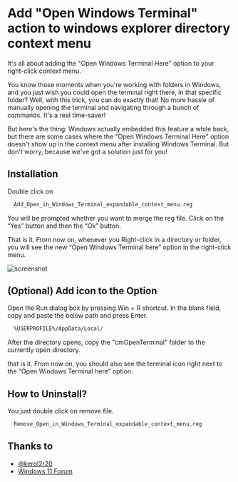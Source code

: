 # Add "Open Windows Terminal" action to windows explorer directory context menu

It's all about adding the "Open Windows Terminal Here" option to your right-click context menu.

You know those moments when you're working with folders in Windows, and you just wish you could open the terminal right there, in that specific folder? Well, with this trick, you can do exactly that! No more hassle of manually opening the terminal and navigating through a bunch of commands. It's a real time-saver!

But here's the thing: Windows actually embedded this feature a while back, but there are some cases where the "Open Windows Terminal Here" option doesn't show up in the context menu after installing Windows Terminal. But don't worry, because we've got a solution just for you!

## Installation

Double click on

```bash
  Add_Open_in_Windows_Terminal_expandable_context_menu.reg
```

You will be prompted whether you want to merge the reg file. Click on the “Yes” button and then the “Ok” button.

That is it. From now on, whenever you Right-click in a directory or folder, you will see the new “Open Windows Terminal here” option in the right-click menu.

![screenshot](https://blogger.googleusercontent.com/img/b/R29vZ2xl/AVvXsEgaDzoc8poRL66_hnhV25rtz6mzBXLsCdkHFJx1MoHW83I7mUMgI21xT5DFXCN9-aEkz3Og8RFGWuyjMJZH6z9UcwcB2wbeXaBx4ZPQa9elaGAqnrZTKdrPP1KD46Ob2caTPnHO9g4qnHVJiPw1nFwNNCM6p4yBhJUSANTUPQF_D7epWuejStkJGXQ2HPfL/s1920/screenshot-cmOpenwindowstermhere.jpg)

## (Optional) Add icon to the Option

Open the Run dialog box by pressing Win + R shortcut. In the blank field, copy and paste the below path and press Enter.

```bash
  %USERPROFILE%/AppData/Local/
```

After the directory opens, copy the "cmOpenTerminal" folder to the currently open directory.

that is it. From now on, you should also see the terminal icon right next to the “Open Windows Terminal here” option.

## How to Uninstall?

You just double click on remove file.

```bash
  Remove_Open_in_Windows_Terminal_expandable_context_menu.reg
```

## Thanks to

- [@kerol2r20](https://github.com/kerol2r20)
- [Windows 11 Forum](https://www.elevenforum.com/t/add-or-remove-open-in-terminal-context-menu-in-windows-11.2479/)
